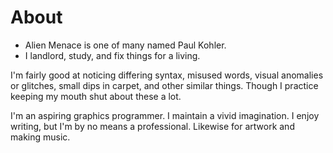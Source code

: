 # About

- Alien Menace is one of many named Paul Kohler.
- I landlord, study, and fix things for a living.

I'm fairly good at noticing differing syntax, misused words, visual
anomalies or glitches, small dips in carpet, and other similar things.
Though I practice keeping my mouth shut about these a lot.

I'm an aspiring graphics programmer. I maintain a vivid imagination. I
enjoy writing, but I'm by no means a professional. Likewise for artwork
and making music.